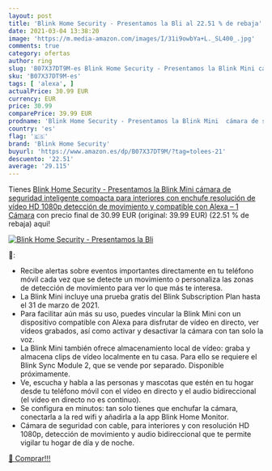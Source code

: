 ```yaml
---
layout: post
title: 'Blink Home Security - Presentamos la Bli al 22.51 % de rebaja'
date: 2021-03-04 13:38:20
image: 'https://m.media-amazon.com/images/I/31i9owbYa+L._SL400_.jpg'
comments: true
category: ofertas
author: ring
slug: 'B07X37DT9M-es Blink Home Security - Presentamos la Blink Mini cámara de...'
sku: 'B07X37DT9M-es'
tags: [ 'alexa', ]
actualPrice: 30.99 EUR
currency: EUR
price: 30.99
comparePrice: 39.99 EUR
prodname: 'Blink Home Security - Presentamos la Blink Mini  cámara de seguridad inteligente  compacta  para interiores  con enchufe  resolución de vídeo HD 1080p  detección de movimiento y compatible con Alexa – 1 Cámara'
country: 'es'
flag: '🇪🇸'
brand: 'Blink Home Security'
buyurl: 'https://www.amazon.es/dp/B07X37DT9M/?tag=tolees-21'
descuento: '22.51'
average: '29.115'
---
```


Tienes [Blink Home Security - Presentamos la Blink Mini  cámara de seguridad inteligente  compacta  para interiores  con enchufe  resolución de vídeo HD 1080p  detección de movimiento y compatible con Alexa – 1 Cámara](https://www.amazon.es/dp/B07X37DT9M/?tag=tolees-21) con precio final de  30.99 EUR (original: 39.99 EUR) (22.51 %  de rebaja) aqui!

[![Blink Home Security - Presentamos la Bli](https://m.media-amazon.com/images/I/31i9owbYa+L._SL400_.jpg)](https://www.amazon.es/dp/B07X37DT9M/?tag=tolees-21)

🔎:

- Recibe alertas sobre eventos importantes directamente en tu teléfono móvil cada vez que se detecte un movimiento o personaliza las zonas de detección de movimiento para ver lo que más te interesa.
- La Blink Mini incluye una prueba gratis del Blink Subscription Plan hasta el 31 de marzo de 2021.
- Para facilitar aún más su uso, puedes vincular la Blink Mini con un dispositivo compatible con Alexa para disfrutar de vídeo en directo, ver vídeos grabados, así como activar y desactivar la cámara con tan solo la voz.
- La Blink Mini también ofrece almacenamiento local de vídeo: graba y almacena clips de vídeo localmente en tu casa. Para ello se requiere el Blink Sync Module 2, que se vende por separado. Disponible próximamente.
- Ve, escucha y habla a las personas y mascotas que estén en tu hogar desde tu teléfono móvil con el vídeo en directo y el audio bidireccional (el vídeo en directo no es continuo).
- Se configura en minutos: tan solo tienes que enchufar la cámara, conectarla a la red wifi y añadirla a la app Blink Home Monitor.
- Cámara de seguridad con cable, para interiores y con resolución HD 1080p, detección de movimiento y audio bidireccional que te permite vigilar tu hogar de día y de noche.

[🛒 Comprar!!!](https://www.amazon.es/dp/B07X37DT9M/?tag=tolees-21)
